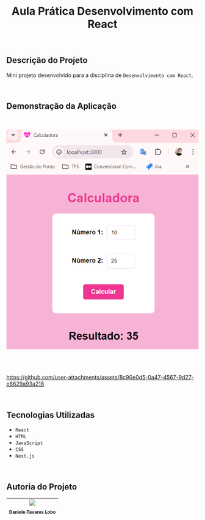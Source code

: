 <h1  align="center"> Aula Prática Desenvolvimento com React</h1>

<br>

## Descrição do Projeto

Mini projeto desenvolvido para a disciplina de `Desenvolvimento com React`.

<br> 



## Demonstração da Aplicação

<br>

![alt text](image.png)

<br>
<br>


https://github.com/user-attachments/assets/8c90e0d5-0a47-4567-9d27-e8629a93a218


<br>


## Tecnologias Utilizadas
- `React`
- `HTML`
- `JavaScript`
- `CSS`
- `Next.js`

<br>


## Autoria do Projeto

| [<img src="https://github.com/danitavareslobo/Anhanguera-AulaPratica-Angular/assets/107322230/11972833-e1c0-427f-b126-aaf9a43ee01a" width= 150><br><sub>Daniele Tavares Lobo</sub>](https://github.com/danitavareslobo) |
| :----: |